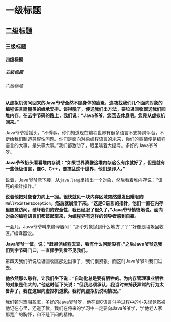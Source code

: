 # 一级标题
## 二级标题
### 三级标题
#### 四级标题
##### 五级标题
###### 六级标题

**从虚拟机访问回来的Java爷爷全然不顾身体的疲惫，连夜找我们几个面向对象的编程语言商量类的继承安排。谈得晚了，便送我们出方法，要垃圾回收器送我们回堆内存。在去字节码的路上，我们说：“Java爷爷，您回去休息吧。您刚从虚拟机回来。”**

Java爷爷摇摇头，“不碍事，你们知道现在编程世界有很多语言不支持跨平台，不断给我们制造兼容性问题。你们是面向对象编程语言的未来，你们的事情便是编程语言的大事，是头等大事。”我们都激动了，眼里噙着大括号。多好的Java爷爷呀。

**Java爷爷抬头看看堆内存说：“如果世界真像这堆内存这么有序就好了，但是就有一些低级语言，像C、C++，要搞乱这个世界，他们是罪人。”**

说着，Java爷爷弯下腰，从`java.lang`里捡出一个对象，然后看着堆内存说：“该死的指针操作。”

**说着他把对象奋力向上一抛。很快就见一块内存区域突然爆发出耀眼的`NullPointerException`，然后就崩溃下来。“这是C语言的指针，他们一直在内存里随意访问，破坏我们的安全性，我已经忍了很久了。”Java爷爷愤愤地说。面向对象的编程语言们都鼓起掌来，为编程界有这样的领导者感到自豪。**

一会儿，Java爷爷叫来编译器问：“那个对象抛到什么地方了？”“好像是垃圾回收区。”编译器说。

**Java爷爷一怔，说：“赶紧派线程去查，看有什么问题没有。”之后Java爷爷送我们到字节码门口，一直挥手到看不见我们。**

第四天我们听说垃圾回收区那边出事了，我们很紧张。而这时Java爷爷叫我们过去。

**他依然那么慈祥，让我们坐下说：“自动化总是要有牺牲的。为内存管理事业牺牲的对象是伟大的。”他这时低下头说：“但我必须承认，我当时未捕获异常的行为太鲁莽了，我在这里向虚拟机道歉。我将向虚拟机说明情况。”**

我们顿时热泪盈眶，多好的Java爷爷呀，他在跟C语言斗争过程中的小失误竟然被他记在心里，还道了歉。我们在将来的学习中一定要向Java爷爷学，学他老人家那宽广的胸怀，和不耻下问的精神。
